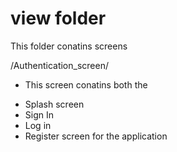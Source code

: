 # view folder 

This folder conatins screens 

/Authentication_screen/
* This screen conatins both the 
 - Splash screen
 - Sign In 
 - Log in 
 - Register screen 
for the application